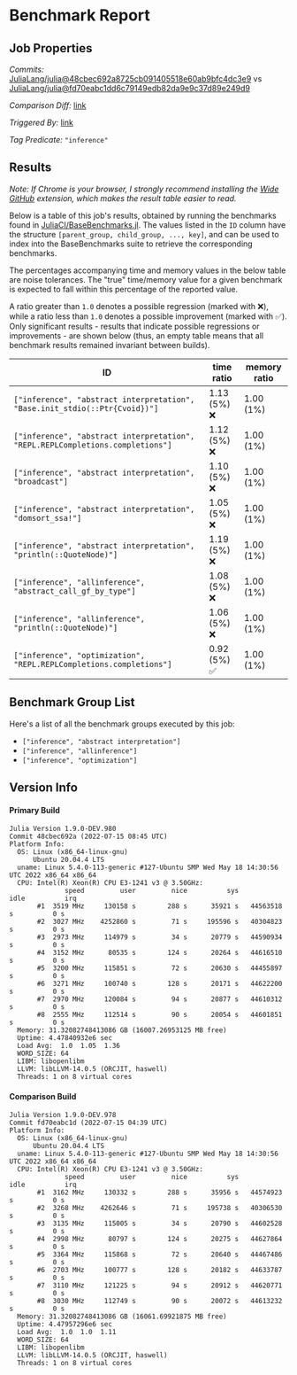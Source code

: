 # Benchmark Report

## Job Properties

*Commits:* [JuliaLang/julia@48cbec692a8725cb091405518e60ab9bfc4dc3e9](https://github.com/JuliaLang/julia/commit/48cbec692a8725cb091405518e60ab9bfc4dc3e9) vs [JuliaLang/julia@fd70eabc1dd6c79149edb82da9e9c37d89e249d9](https://github.com/JuliaLang/julia/commit/fd70eabc1dd6c79149edb82da9e9c37d89e249d9)

*Comparison Diff:* [link](https://github.com/JuliaLang/julia/compare/fd70eabc1dd6c79149edb82da9e9c37d89e249d9..48cbec692a8725cb091405518e60ab9bfc4dc3e9)

*Triggered By:* [link](https://github.com/JuliaLang/julia/pull/46015#issuecomment-1185369721)

*Tag Predicate:* `"inference"`

## Results

*Note: If Chrome is your browser, I strongly recommend installing the [Wide GitHub](https://chrome.google.com/webstore/detail/wide-github/kaalofacklcidaampbokdplbklpeldpj?hl=en)
extension, which makes the result table easier to read.*

Below is a table of this job's results, obtained by running the benchmarks found in
[JuliaCI/BaseBenchmarks.jl](https://github.com/JuliaCI/BaseBenchmarks.jl). The values
listed in the `ID` column have the structure `[parent_group, child_group, ..., key]`,
and can be used to index into the BaseBenchmarks suite to retrieve the corresponding
benchmarks.

The percentages accompanying time and memory values in the below table are noise tolerances. The "true"
time/memory value for a given benchmark is expected to fall within this percentage of the reported value.

A ratio greater than `1.0` denotes a possible regression (marked with :x:), while a ratio less
than `1.0` denotes a possible improvement (marked with :white_check_mark:). Only significant results - results
that indicate possible regressions or improvements - are shown below (thus, an empty table means that all
benchmark results remained invariant between builds).

| ID | time ratio | memory ratio |
|----|------------|--------------|
| `["inference", "abstract interpretation", "Base.init_stdio(::Ptr{Cvoid})"]` | 1.13 (5%) :x: | 1.00 (1%)  |
| `["inference", "abstract interpretation", "REPL.REPLCompletions.completions"]` | 1.12 (5%) :x: | 1.00 (1%)  |
| `["inference", "abstract interpretation", "broadcast"]` | 1.10 (5%) :x: | 1.00 (1%)  |
| `["inference", "abstract interpretation", "domsort_ssa!"]` | 1.05 (5%) :x: | 1.00 (1%)  |
| `["inference", "abstract interpretation", "println(::QuoteNode)"]` | 1.19 (5%) :x: | 1.00 (1%)  |
| `["inference", "allinference", "abstract_call_gf_by_type"]` | 1.08 (5%) :x: | 1.00 (1%)  |
| `["inference", "allinference", "println(::QuoteNode)"]` | 1.06 (5%) :x: | 1.00 (1%)  |
| `["inference", "optimization", "REPL.REPLCompletions.completions"]` | 0.92 (5%) :white_check_mark: | 1.00 (1%)  |

## Benchmark Group List

Here's a list of all the benchmark groups executed by this job:

- `["inference", "abstract interpretation"]`
- `["inference", "allinference"]`
- `["inference", "optimization"]`

## Version Info

#### Primary Build

```
Julia Version 1.9.0-DEV.980
Commit 48cbec692a (2022-07-15 08:45 UTC)
Platform Info:
  OS: Linux (x86_64-linux-gnu)
      Ubuntu 20.04.4 LTS
  uname: Linux 5.4.0-113-generic #127-Ubuntu SMP Wed May 18 14:30:56 UTC 2022 x86_64 x86_64
  CPU: Intel(R) Xeon(R) CPU E3-1241 v3 @ 3.50GHz: 
              speed         user         nice          sys         idle          irq
       #1  3519 MHz     130158 s        288 s      35921 s   44563518 s          0 s
       #2  3027 MHz    4252860 s         71 s     195596 s   40304823 s          0 s
       #3  2973 MHz     114979 s         34 s      20779 s   44590934 s          0 s
       #4  3152 MHz      80535 s        124 s      20264 s   44616510 s          0 s
       #5  3200 MHz     115851 s         72 s      20630 s   44455897 s          0 s
       #6  3271 MHz     100740 s        128 s      20171 s   44622200 s          0 s
       #7  2970 MHz     120084 s         94 s      20877 s   44610312 s          0 s
       #8  2555 MHz     112514 s         90 s      20054 s   44601851 s          0 s
  Memory: 31.32082748413086 GB (16007.26953125 MB free)
  Uptime: 4.47840932e6 sec
  Load Avg:  1.0  1.05  1.36
  WORD_SIZE: 64
  LIBM: libopenlibm
  LLVM: libLLVM-14.0.5 (ORCJIT, haswell)
  Threads: 1 on 8 virtual cores

```

#### Comparison Build

```
Julia Version 1.9.0-DEV.978
Commit fd70eabc1d (2022-07-15 04:39 UTC)
Platform Info:
  OS: Linux (x86_64-linux-gnu)
      Ubuntu 20.04.4 LTS
  uname: Linux 5.4.0-113-generic #127-Ubuntu SMP Wed May 18 14:30:56 UTC 2022 x86_64 x86_64
  CPU: Intel(R) Xeon(R) CPU E3-1241 v3 @ 3.50GHz: 
              speed         user         nice          sys         idle          irq
       #1  3162 MHz     130332 s        288 s      35956 s   44574923 s          0 s
       #2  3268 MHz    4262646 s         71 s     195738 s   40306530 s          0 s
       #3  3135 MHz     115005 s         34 s      20790 s   44602528 s          0 s
       #4  2998 MHz      80797 s        124 s      20275 s   44627864 s          0 s
       #5  3364 MHz     115868 s         72 s      20640 s   44467486 s          0 s
       #6  2703 MHz     100777 s        128 s      20182 s   44633787 s          0 s
       #7  3110 MHz     121225 s         94 s      20912 s   44620771 s          0 s
       #8  3030 MHz     112749 s         90 s      20072 s   44613232 s          0 s
  Memory: 31.32082748413086 GB (16061.69921875 MB free)
  Uptime: 4.47957296e6 sec
  Load Avg:  1.0  1.0  1.11
  WORD_SIZE: 64
  LIBM: libopenlibm
  LLVM: libLLVM-14.0.5 (ORCJIT, haswell)
  Threads: 1 on 8 virtual cores

```

